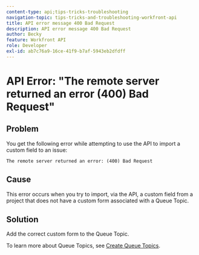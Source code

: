 ```yaml
---
content-type: api;tips-tricks-troubleshooting
navigation-topic: tips-tricks-and-troubleshooting-workfront-api
title: API error message 400 Bad Request
description: API error message 400 Bad Request
author: Becky
feature: Workfront API
role: Developer
exl-id: ab7c76a9-16ce-41f9-b7af-5943eb2dfdff
---
```


# API Error: "The remote server returned an error (400) Bad Request"

## Problem

You get the following error while attempting to use the API to import a custom field to an issue:

`The remote server returned an error: (400) Bad Request`

## Cause

This error occurs when you try to import, via the API, a custom field from a project that does not have a custom form associated with a Queue Topic.

## Solution

Add the correct custom form to the Queue Topic.

To learn more about Queue Topics, see [Create Queue Topics](../../manage-work/requests/create-and-manage-request-queues/create-queue-topics.md).
